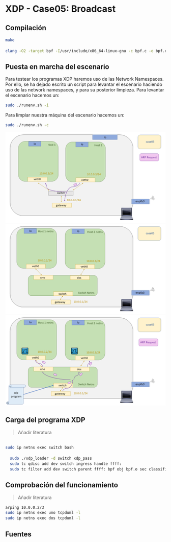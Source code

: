# XDP - Case05: Broadcast


## Compilación

```bash
make

clang -O2 -target bpf -I/usr/include/x86_64-linux-gnu -c bpf.c -o bpf.o

```




## Puesta en marcha del escenario

Para testear los programas XDP haremos uso de las Network Namespaces. Por ello, se ha dejado escrito un script para levantar el escenario haciendo uso de las network namespaces, y para su posterior limpieza. Para levantar el escenario hacemos un:

```bash
sudo ./runenv.sh -i
```

Para limpiar nuestra máquina del escenario hacemos un:

```bash
sudo ./runenv.sh -c
```

![scenario](../../../../img/use_cases/xdp/case05/scenario_01.png)
![scenario1](../../../../img/use_cases/xdp/case05/scenario_02.png)
![scenario2](../../../../img/use_cases/xdp/case05/scenario_03.png)

## Carga del programa  XDP

> Añadir literatura

```bash

sudo ip netns exec switch bash

  sudo ./xdp_loader -d switch xdp_pass
  sudo tc qdisc add dev switch ingress handle ffff:
  sudo tc filter add dev switch parent ffff: bpf obj bpf.o sec classifier flowid ffff:1 action bpf obj bpf.o sec action 
```

## Comprobación del funcionamiento

> Añadir literatura

```bash
arping 10.0.0.2/3
sudo ip netns exec uno tcpduml -l
sudo ip netns exec dos tcpduml -l
```

## Fuentes
